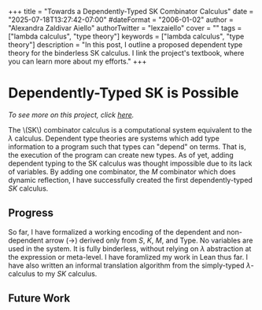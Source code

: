 +++
title = "Towards a Dependently-Typed SK Combinator Calculus"
date = "2025-07-18T13:27:42-07:00"
#dateFormat = "2006-01-02"
author = "Alexandra Zaldivar Aiello"
authorTwitter = "lexzaiello"
cover = ""
tags = ["lambda calculus", "type theory"]
keywords = ["lambda calculus", "type theory"]
description = "In this post, I outline a proposed dependent type theory for the binderless SK calculus. I link the project's textbook, where you can learn more about my efforts."
+++

# Dependently-Typed SK is Possible

*To see more on this project, click [here](https://lexzaiello.com/sk-lean).*

The \\(SK\\) combinator calculus is a computational system equivalent to the $\lambda$ calculus. Dependent type theories are systems which add type information to a program such that types can "depend" on terms. That is, the execution of the program can create new types. As of yet, adding dependent typing to the SK calculus was thought impossible due to its lack of variables. By adding one combinator, the $M$ combinator which does dynamic reflection, I have successfully created the first dependently-typed $SK$ calculus.

## Progress

So far, I have formalized a working encoding of the dependent and non-dependent arrow ($\rightarrow$) derived only from $S$, $K$, $M$, and $\text{Type}$. No variables are used in the system. It is fully binderless, without relying on $\lambda$ abstraction at the expression or meta-level. I have foramlized my work in Lean thus far. I have also written an informal translation algorithm from the simply-typed $\lambda$-calculus to my $SK$ calculus.

## Future Work

